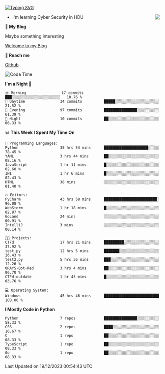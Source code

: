 [![Typing SVG](https://readme-typing-svg.herokuapp.com?font=Fira+Code&pause=1000&random=false&width=450&height=60&lines=Hello+%F0%9F%91%8B%F0%9F%8F%BB;I'm+JBNRZ)](https://git.io/typing-svg)

<a href="#">
  <img align="right" src="https://github-readme-stats.vercel.app/api?username=JBNRZ&show_icons=true&bg_color=15,f2f7fd,E0EAFC" />
</a>

- I'm learning Cyber Security in HDU

 **🌱 My Blog**

Maybe something interesting

[Welcome to my Blog](https://jbnrz.com.cn/)

 **💬 Reach me** 

[Github](https://github.com/JBNRZ)


<!--START_SECTION:waka-->
![Code Time](http://img.shields.io/badge/Code%20Time-209%20hrs%2016%20mins-blue)

**I'm a Night 🦉** 

```text
🌞 Morning                17 commits          ███░░░░░░░░░░░░░░░░░░░░░░   10.76 % 
🌆 Daytime                34 commits          █████░░░░░░░░░░░░░░░░░░░░   21.52 % 
🌃 Evening                97 commits          ███████████████░░░░░░░░░░   61.39 % 
🌙 Night                  10 commits          ██░░░░░░░░░░░░░░░░░░░░░░░   06.33 % 
```


📊 **This Week I Spent My Time On** 

```text
💬 Programming Languages: 
Python                   35 hrs 54 mins      ████████████████████░░░░░   78.45 % 
YAML                     3 hrs 44 mins       ██░░░░░░░░░░░░░░░░░░░░░░░   08.16 % 
JavaScript               1 hr 11 mins        █░░░░░░░░░░░░░░░░░░░░░░░░   02.60 % 
INI                      1 hr 6 mins         █░░░░░░░░░░░░░░░░░░░░░░░░   02.43 % 
HTML                     38 mins             ░░░░░░░░░░░░░░░░░░░░░░░░░   01.40 % 

🔥 Editors: 
PyCharm                  43 hrs 58 mins      ████████████████████████░   96.08 % 
WebStorm                 1 hr 18 mins        █░░░░░░░░░░░░░░░░░░░░░░░░   02.87 % 
GoLand                   24 mins             ░░░░░░░░░░░░░░░░░░░░░░░░░   00.91 % 
IntelliJ                 3 mins              ░░░░░░░░░░░░░░░░░░░░░░░░░   00.14 % 

🐱‍💻 Projects: 
CTFd                     17 hrs 21 mins      █████████░░░░░░░░░░░░░░░░   37.92 % 
test.py                  12 hrs 5 mins       ███████░░░░░░░░░░░░░░░░░░   26.43 % 
test2.py                 5 hrs 36 mins       ███░░░░░░░░░░░░░░░░░░░░░░   12.26 % 
0RAYS-Bot-Red            3 hrs 4 mins        ██░░░░░░░░░░░░░░░░░░░░░░░   06.70 % 
CTFd-outdate             1 hr 43 mins        █░░░░░░░░░░░░░░░░░░░░░░░░   03.76 % 

💻 Operating System: 
Windows                  45 hrs 46 mins      █████████████████████████   100.00 % 
```

**I Mostly Code in Python** 

```text
Python                   7 repos             ███████████████░░░░░░░░░░   58.33 % 
CSS                      2 repos             ████░░░░░░░░░░░░░░░░░░░░░   16.67 % 
C                        1 repo              ██░░░░░░░░░░░░░░░░░░░░░░░   08.33 % 
TypeScript               1 repo              ██░░░░░░░░░░░░░░░░░░░░░░░   08.33 % 
Go                       1 repo              ██░░░░░░░░░░░░░░░░░░░░░░░   08.33 % 
```




 Last Updated on 19/12/2023 00:54:43 UTC
<!--END_SECTION:waka-->
